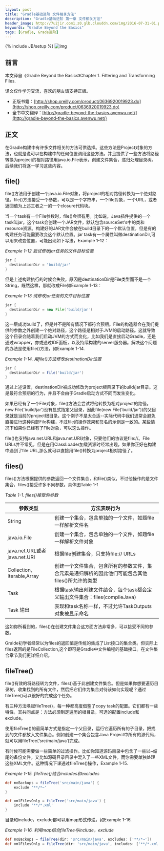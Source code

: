 ```yaml
---
layout: post
title: "Gradle基础进阶 文件相关方法"
description: "Gradle基础进阶 第一章 文件相关方法"
header_image: http://7u2jir.com1.z0.glb.clouddn.com/img/2016-07-31-01.png
keywords: "Gradle Beyond the Basics"
tags: [Gradle, Grade进阶]
---
```

{% include JB/setup %}
![img](http://7u2jir.com1.z0.glb.clouddn.com/img/2016-07-31-01.png)

## 前言

本文译自《Gradle Beyond the Basics》Chapter 1. Filtering and Transforming Files.

译文仅作学习交流，喜欢的朋友请支持正版。

* 正版书籍：[http://shop.oreilly.com/product/0636920019923.do](http://shop.oreilly.com/product/0636920019923.do)
* 全书中文翻译：[http://gradle-beyond-the-basics.avenwu.net/](http://gradle-beyond-the-basics.avenwu.net/)

## 正文

在Gradle构建中有许多文件相关的方法可供选择。这些方法是Project对象的方法，也就是说可以在构建中的任何位置调用这些方法。并且提供了一些方法将路径转换为project的相对路径用java.io.File表示，创建文件集合，递归处理目录树。后续我们将逐一学习这些内容。

## file()

file()方法用于创建一个java.io.File对象，将project的相对路径转换为一个绝对路径。file()方法接受一个参数，可以是一个字符串，一个file对象，一个URL，或者返回值为上述三者之一的一个closure代码块。

当一个task有一个File参数时，file()会很有用。比如说，Java插件提供的一个task叫jar，这个task会创建一个JAR文件，默认包含sourceSet's中的类和resource资源。构建好的JAR文件会放在build目录下的一个默认位置，但是有的构建任务可能需要改变这个默认位置。jar task有一个属性叫做destinationDir,可以用来改变位置，可能出现如下写法，Example 1-12：

*Example 1-12 尝试修改jar任务的文件目标位置*

```groovy
jar {
  destinationDir = 'build/jar'
}
```

但是上述构建执行的时候会失败，原因是destinationDir是File类型而不是一个String，既然这样，那就改成File如Example 1-13：

*Example 1-13 试修改jar任务的文件目标位置*

```groovy
jar {
  destinationDir = new File('build/jar')
}

```

这一层成功build了，但是并不是所有情况下都符合预期。File的构造器会在我们提供的参数之外创建一个绝对路径，这个路径是相对于JVM的启动路径。这就导致这个目录会随着我们启动JVM的方式而变化，比如我们是直接启动Gradle，还是通过wrapper，亦或通过IDE面板，以及持续构建的server服务器。解决这个问题的办法是使用file()方法，如Example 1-14.

*Example 1-14. 用file()方法修改destinationDir位置*

```groovy 
jar {
  destinationDir = file('build/jar')
}
```

通过上述设置，destinationDir被成功修改为project根目录下的build/jar目录。这是最符合预期的行为，并且不会由于Gradle启动方式不同而发生变化。

如果已经有了一个File对象，file()方法会尝试将他转换为相对project的路径。new File('build/jar')没有显式指定父目录，因此file(new File('build/jar'))的父目录就是当前的project根目录。这个例子不是太合适--实际代码中我们通常会避免直接进行这种内部File构建，不过file的操作效果和签名的示例是一致的。某些情况下如果你已经有了File对象，可以这么操作。

file()也支持java.net.URL和java.net.URI对象，只要他们的协议是file://。File URLs并不常见，但是在用ClassLoader加载资源时经常出现。如果你正好在构建中遇到了file URL,那么就可以直接用file()转换为project相对路径了。

## files()

files()方法根据提供的参数返回一个文件集合，和file()类似，不过他操作的是文件集合，files()接受许多不同参数，具体图Table 1-1

*Table 1-1. files()接受的参数*

| 参数类型 | 方法表现行为 |
| -------- | -------- |
| String | 创建一个集合，包含单独的一个文件，如题file一样解析文件名 |
| java.io.File | 创建一个集合，包含单独的一个文件，如题file一样解析文件对象 |
| java.net.URL或者java.net.URI | 根据file创建集合，只支持file:// URLs |
| Collection, Iterable,Array | 创建一个文件集合，包含所有的参数文件，集合元素是递归解析的因此他们可能包含其他files()所允许的类型 |
| Task | 根据task输出创建文件结合，每个task都会定义输出文件集合：files(compileJava) |
| Task 输出 | 表现和task名称一样，不过允许TaskOutputs对象被显示命名 |

这如你所看到的，files()在创建文件集合这方面方法非常多，可以接受不同的参数。

Gralde初学者经常以为files的返回值是传统的集成了List接口的集合类。但实际上files返回的是FileCollection,这个即可是Gradle中文件编程的基础接口。在文件集合章节我们更详细介绍。

## fileTree()

file()有效的将路径转为文件，files()基于此创建文件集合。但是如果你想要遍历目录树，收集找到的所有文件，然后把它们作为集合对待该如何实现呢？通过fileTree()可以很好的完成这个任务。

有三种方法唤起fileTree()，每一种都高度借鉴了copy task的配置。它们都有一些特性，其共同点是：方法必须制定遍历的根目录，可选的配置include和exclude。

使用fileTree()的最简单方式是指定一个父目录，运行它遍历所有的子目录，把找到的文件都放入文件集合。例如创建一个集合包含Java Project中所有的源代码，就可以用fileTree(‘src/main/java’)完成。

有时候可能需要做一些简单的过滤操作。比如你知道源码目录中包含了一些以~结尾的备份文件。又比如源码目录目录中混入了一些XML文件，而你需要单独处理这些XML文件。这种情况下课通过fileTree()操作，Example 1-15.

*Example 1-15. fileTree()结合includes和excludes*

```groovy
def noBackups = fileTree('src/main/java') { 
    exclude '**/*~'
}

def xmlFilesOnly = fileTree('src/main/java') { 
    include '**/*.xml'
}
```

目录和include，exclude都可以用map形式传递，如Example 1-16.

*Example 1-16. 利用map结合fileTree与include，exclude*

```groovy
def noBackups = fileTree(dir: 'src/main/java', excludes: ['**/*~']) 
def xmlFilesOnly = fileTree(dir: 'src/main/java', includes: ['**/*.xml'])
```